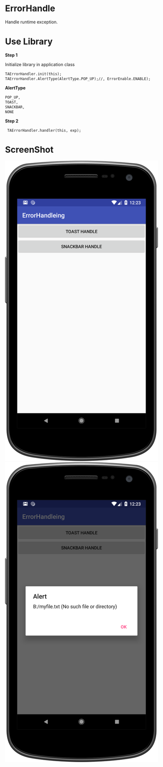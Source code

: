 # ErrorHandle
Handle runtime  exception.


# Use Library

**Step 1**

Initialize library in application class

    TAErrorHandler.init(this);
    TAErrorHandler.AlertType(AlertType.POP_UP);//, ErrorEnable.ENABLE);

**AlertType**

    POP_UP,
    TOAST,
    SNACKBAR,
    NONE

**Step 2**

     TAErrorHandler.handler(this, exp);

# ScreenShot

![demo](https://github.com/webaddicted/EasyException/blob/master/screenshot/home.png)
![demo](https://github.com/webaddicted/EasyException/blob/master/screenshot/exception.png)


